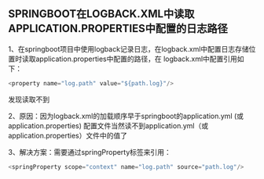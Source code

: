 ## SPRINGBOOT在LOGBACK.XML中读取APPLICATION.PROPERTIES中配置的日志路径
1、在springboot项目中使用logback记录日志，在logback.xml中配置日志存储位置时读取application.properties中配置的路径，在 logback.xml中配置引用如下：
```javascript
<property name="log.path" value="${path.log}"/>
```
发现读取不到

2、原因：因为logback.xml的加载顺序早于springboot的application.yml (或application.properties) 配置文件当然读不到application.yml（或application.properties）文件中的值了

3、解决方案：需要通过springProperty标签来引用：
```javascript
<springProperty scope="context" name="log.path" source="path.log"/>
```
